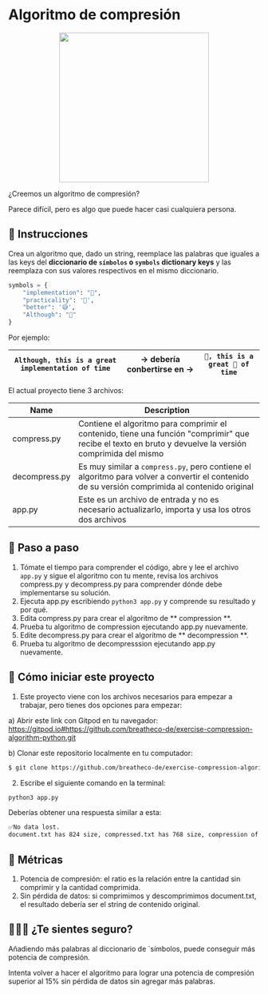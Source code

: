 <!--hide-->
# Algoritmo de compresión
<!--endhide-->

<p align="center">
    <img height="300" src="https://raw.githubusercontent.com/breatheco-de/exercise-compression-algorithm-python/master/preview.png" />
</p>

¿Creemos un algoritmo de compresión?

Parece difícil, pero es algo que puede hacer casi cualquiera persona.

## 📝 Instrucciones

Crea un algoritmo que, dado un string, reemplace las palabras que iguales a las keys del **diccionario de `símbolos` o `symbols` dictionary keys** y las reemplaza con sus valores respectivos en el mismo diccionario.

```python
symbols = {
    "implementation": "🤯",
    "practicality": '🤩',
    "better": '😅',
    "Although": "🥺"
}
```

Por ejemplo:

| `Although, this is a great implementation of time` | → debería conbertirse en → | `🥺, this is a great 🤯 of time` |
| -------- | ------ | -------- |

El actual proyecto tiene 3 archivos:

| Name | Description |
| -------- | ------ |
| compress.py | Contiene el algoritmo para comprimir el contenido, tiene una función "comprimir" que recibe el texto en bruto y devuelve la versión comprimida del mismo|
| decompress.py | Es muy similar a `compress.py`, pero contiene el algoritmo para volver a convertir el contenido de su versión comprimida al contenido original|
| app.py | Este es un archivo de entrada y no es necesario actualizarlo, importa y usa los otros dos archivos|


## 🔢 Paso a paso

1. Tómate el tiempo para comprender el código, abre y lee el archivo `app.py` y sigue el algoritmo con tu mente, revisa los archivos compress.py y decompress.py para comprender dónde debe implementarse su solución.
2. Ejecuta app.py escribiendo `python3 app.py` y comprende su resultado y por qué.
3. Edita compress.py para crear el algoritmo de ** compression **.
4. Prueba tu algoritmo de compression ejecutando app.py nuevamente.
5. Edite decompress.py para crear el algoritmo de ** decompression **.
6. Prueba tu algoritmo de decompresssion ejecutando app.py nuevamente.

<onlyfor saas="false" withBanner="false">
    
## 🌱  Cómo iniciar este proyecto

1. Este proyecto viene con los archivos necesarios para empezar a trabajar, pero tienes dos opciones para empezar:

a) Abrir este link con Gitpod en tu navegador: https://gitpod.io#https://github.com/breatheco-de/exercise-compression-algorithm-python.git

b) Clonar este repositorio localmente en tu computador:
```sh
$ git clone https://github.com/breatheco-de/exercise-compression-algorithm-python.git
````
2. Escribe el siguiente comando en la terminal:
```bash
python3 app.py
```
Deberías obtener una respuesta similar a esta:
```bash
✅No data lost.
document.txt has 824 size, compressed.txt has 768 size, compression of 7% in 0.0003972053527832031 seconds 
```

</onlyfor>

## 🎯 Métricas

1. Potencia de compresión: el ratio es la relación entre la cantidad sin comprimir y la cantidad comprimida. 
2. Sin pérdida de datos: si comprimimos y descomprimimos document.txt, el resultado debería ser el string de contenido original.

## 🍩🍬🍭 ¿Te sientes seguro?

Añadiendo más palabras al diccionario de `símbolos, puede conseguir más potencia de compresión.

Intenta volver a hacer el algoritmo para lograr una potencia de compresión superior al 15% sin pérdida de datos sin agregar más palabras.
